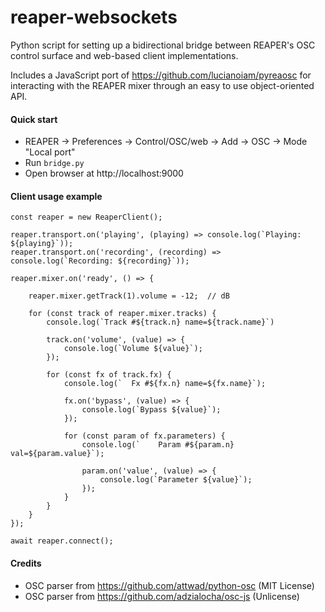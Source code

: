# reaper-websockets

Python script for setting up a bidirectional bridge between REAPER's OSC control
surface and web-based client implementations.

Includes a JavaScript port of https://github.com/lucianoiam/pyreaosc for
interacting with the REAPER mixer through an easy to use object-oriented API.

#### Quick start

- REAPER → Preferences → Control/OSC/web → Add → OSC → Mode "Local port"
- Run `bridge.py`
- Open browser at http://localhost:9000

#### Client usage example

```
const reaper = new ReaperClient();

reaper.transport.on('playing', (playing) => console.log(`Playing: ${playing}`));
reaper.transport.on('recording', (recording) => console.log(`Recording: ${recording}`));

reaper.mixer.on('ready', () => {

	reaper.mixer.getTrack(1).volume = -12;	// dB
	
	for (const track of reaper.mixer.tracks) {
		console.log(`Track #${track.n} name=${track.name}`)

		track.on('volume', (value) => {
			console.log(`Volume ${value}`);
		});

		for (const fx of track.fx) {
			console.log(`  Fx #${fx.n} name=${fx.name}`);

			fx.on('bypass', (value) => {
				console.log(`Bypass ${value}`);
			});

			for (const param of fx.parameters) {
				console.log(`    Param #${param.n} val=${param.value}`);

				param.on('value', (value) => {
					console.log(`Parameter ${value}`);
				});
			}
		}
	}
});

await reaper.connect();
```

#### Credits

- OSC parser from https://github.com/attwad/python-osc (MIT License)
- OSC parser from https://github.com/adzialocha/osc-js (Unlicense)
